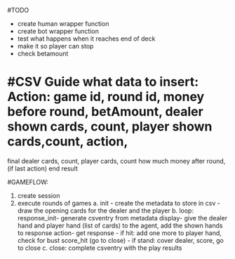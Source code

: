#TODO
* create human wrapper function
* create bot wrapper function
* test what happens when it reaches end of deck
* make it so player can stop
* check betamount


#CSV Guide
what data to insert:
Action:
game id, round id, money before round, betAmount,
dealer shown cards, count, player shown cards,count,
action,
===
final dealer cards, count, player cards, count
how much money after round, (if last action) end result


#GAMEFLOW:

1. create session
2. execute rounds of games
    a. init
        - create the metadata to store in csv
        - draw the opening cards for the dealer and the player
    b. loop:
        response_init- generate csventry from metadata
        display- give the dealer hand and player hand (list of cards) to the agent, add the shown hands to response
        action- get response
        - if hit: add one more to player hand, check for bust score_hit (go to close)
        - if stand: cover dealer, score, go to close
    c. close: complete csventry with the play results
